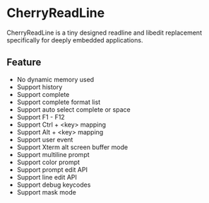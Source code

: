 # CherryReadLine

CherryReadLine is a tiny designed readline and libedit replacement specifically for deeply embedded applications.

## Feature

- No dynamic memory used
- Support history
- Support complete
- Support complete format list
- Support auto select complete or space
- Support F1 - F12
- Support Ctrl + \<key\> mapping
- Support Alt + \<key\> mapping
- Support user event
- Support Xterm alt screen buffer mode
- Support multiline prompt
- Support color prompt
- Support prompt edit API
- Support line edit API
- Support debug keycodes
- Support mask mode
